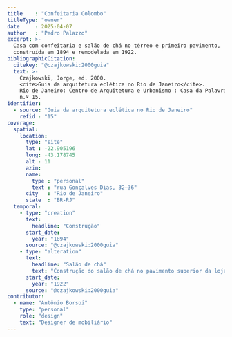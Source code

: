 ```yaml
---
title    : "Confeitaria Colombo"
titleType: "owner"
date     : 2025-04-07
author   : "Pedro Palazzo"
excerpt: >-
  Casa com confeitaria e salão de chá no térreo e primeiro pavimento,
  construída em 1894 e remodelada em 1922.
bibliographicCitation:
  citekey: "@czajkowski:2000guia"
  text: >-
    Czajkowski, Jorge, ed. 2000.
    <cite>Guia da arquitetura eclética no Rio de Janeiro</cite>.
    Rio de Janeiro: Centro de Arquitetura e Urbanismo : Casa da Palavra,
    n.º 15.
identifier:
  - source: "Guia da arquitetura eclética no Rio de Janeiro"
    refid : "15"
coverage:
  spatial:
    location:
      type: "site"
      lat : -22.905196
      long: -43.178745
      alt : 11
      azim:
      name:
        type : "personal"
        text : "rua Gonçalves Dias, 32–36"
      city   : "Rio de Janeiro"
      state  : "BR-RJ"
  temporal:
    - type: "creation"
      text:
        headline: "Construção"
      start_date:
        year: "1894"
      source: "@czajkowski:2000guia"
    - type: "alteration"
      text:
        headline: "Salão de chá"
        text: "Construção do salão de chá no pavimento superior da loja"
      start_date:
        year: "1922"
      source: "@czajkowski:2000guia"
contributor:
  - name: "Antônio Borsoi"
    type: "personal"
    role: "design"
    text: "Designer de mobiliário"
---
```

